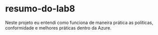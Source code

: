 # resumo-do-lab8
Neste projeto eu entendi como funciona de maneira prática as políticas, conformidade e melhores práticas dentro da Azure.

